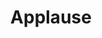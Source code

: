 ---
page_icon: applause
page_id: applause
theme: dark
title: Applause
_fieldset: applause
_template: applause
artwork: '{{ _site_root }}assets/img/tim-1.jpg'
vertical_position: top
horizontal_position: right
quote_position: left
quotes:
  -
    quote: /quotes/mark-stryker
  -
    quote: /quotes/janos-gereben
  -
    quote: /quotes/robert-mccolley
background_color: '#272422'
---